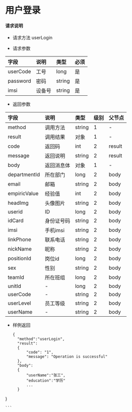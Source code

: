 # 用户登录

#### **请求说明**

* 请求方法 userLogin

* 请求参数

| 字段 | 说明 | 类型 | 必须 |
| :--- | :--- | :--- | :--- |
| userCode | 工号 | long | 是 |
| password | 密码 | string | 是 |
| imsi | 设备号 | string | 是 |

* 返回参数

| 字段 | 说明 | 类型 | 级别 | 父节点 |
| :--- | :--- | :--- | :--- | :--- |
| method| 调用方法 | string | 1 | - |
| result | 调用结果 | 对象 | 1 | - |
| code | 返回码| int | 2 | result|
| message| 返回说明 | string | 2 | result|
| body | 返回消息体 | 对象 | 1 | - |
| departmentId | 所在部门 | long | 2 | body |
| email | 邮箱 | string | 2 | body |
| empiricValue | 经验值 | int | 2 | body |
| headImg | 头像图片 | string | 2 | body |
| userid | ID | long | 2 | body |
| idCard | 身份证号码 | string | 2 | body |
| imsi | 手机imsi | string | 2 | body |
| linkPhone | 联系电话 | string | 2 | body |
| nickName | 昵称 | string | 2 | body |
| positionId | 岗位id | long | 2 | body |
| sex | 性别 | string | 2 | body |
| teamId | 所在班组 | long | 2 | body |
| unitId | - | long | 2 | body |
| userCode | - | string | 2 | body |
| userLevel | 员工等级 | string | 2 | body |
| userName | - | string | 2 | body |

* 样例返回

  ```
  {
    "method":"userLogin",
    "result": 
    {
        "code": "1", 
        "message": "Operation is successful"
    },
    "body":
    {
        "userName":"张三",
        "education":"学历"
        ...
    } 
}

    ```



